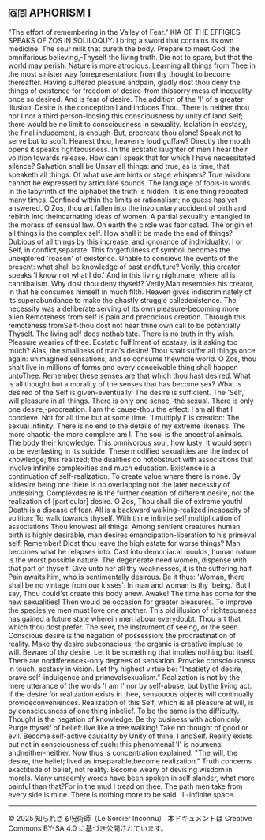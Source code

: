 ## 🇬🇧 APHORISM I

"The effort of remembering in the Valley of Fear."
KIA OF THE EFFIGIES SPEAKS OF ZOS IN SOLILOQUY:
I bring a sword that contains its own medicine: The sour milk that cureth the body.
Prepare to meet God, the omnifarious believing,-Thyself the living truth.
Die not to spare, but that the world may perish.
Nature is more atrocious. Learning all things from Thee in the most sinister way forrepresentation: from thy thought to become thereafter. Having suffered pleasure andpain, gladly dost thou deny the things of existence for freedom of desire-from thissorry mess of inequality-once so desired.
And is fear of desire. The addition of the 'I' of a greater illusion.
Desire is the conception I and induces Thou.
There is neither thou nor I nor a third person-loosing this consciousness by unity of Iand Self; there would be no limit to consciousness in sexuality.
Isolation in ecstasy, the final inducement, is enough-But, procreate thou alone!
Speak not to serve but to scoff. Hearest thou, heaven's loud guffaw?
Directly the mouth opens it speaks righteousness.
In the ecstatic laughter of men I hear their volition towards release.
How can I speak that for which I have necessitated silence?
Salvation shall be Unsay all things: and true, as is time, that speaketh all things.
Of what use are hints or stage whispers?
True wisdom cannot be expressed by articulate sounds.
The language of fools-is words.
In the labyrinth of the alphabet the truth is hidden.
It is one thing repeated many times.
Confined within the limits or rationalism; no guess has yet answered.
O Zos, thou art fallen into the involuntary accident of birth and rebirth into theincarnating ideas of women.
A partial sexuality entangled in the morass of sensual law.
On earth the circle was fabricated.
The origin of all things is the complex self. How shall it be made the end of things?
Dubious of all things by this increase, and ignorance of individuality. I or Self, in conflict,separate.
This forgetfulness of symboli becomes the unexplored 'reason' of existence.
Unable to concieve the events of the present: what shall be knowledge of past andfuture? Verily, this creator speaks 'I know not what I do.'
And in this living nightmare, where all is cannibalism. Why dost thou deny thyself? Verily,Man resembles his creator, in that he consumes himself in much filth.
Heaven gives indiscriminately of its superabundance to make the ghastly struggle calledexistence.
The necessity was a deliberate serving of its own pleasure-becoming more alien.Remoteness from self is pain and precocious creation. Through this remoteness fromSelf-thou dost not hear thine own call to be potentially Thyself. The living self does nothabitate.
There is no truth in thy wish. Pleasure wearies of thee.
Ecstatic fulfilment of ecstasy, is it asking too much?
Alas, the smallness of man's desire!
Thou shalt suffer all things once again: unimagined sensations, and so consume thewhole world.
O Zos, thou shalt live in millions of forms and every conceivable thing shall happen untoThee.
Remember these senses are that which thou hast desired.
What is all thought but a morality of the senses that has become sex?
What is desired of the Self is given-eventually.
The desire is sufficient. The 'Self,' will pleasure in all things.
There is only one sense,-the sexual. There is only one desire,-procreation.
I am the cause-thou the effect.
I am all that I concieve. Not for all time but at some time.
'I multiply I' is creation: The sexual infinity.
There is no end to the details of my extreme likeness.
The more chaotic-the more complete am I.
The soul is the ancestral animals. The body their knowledge.
This omnivorous soul, how lusty: it would seem to be everlasting in its suicide.
These modified sexualities are the index of knowledge; this realized; the dualities do notobstruct with associations that involve infinite complexities and much education.
Existence is a continuation of self-realization. To create value where there is none. By alldesire being one there is no overlapping nor the later necessity of undesiring. Complexdesire is the further creation of different desire, not the realization of [particular] desire.
O Zos, Thou shall die of extreme youth! Death is a disease of fear.
All is a backward walking-realized incapacity of volition: To walk towards thyself.
With thine infinite self multiplication of associations Thou knowest all things.
Among sentient creatures human birth is highly desirable, man desires emancipation-liberation to his primeval self.
Remember! Didst thou leave the high estate for worse things?
Man becomes what he relapses into.
Cast into demoniacal moulds, human nature is the worst possible nature.
The degenerate need women, dispense with that part of thyself.
Give unto her all thy weaknesses, it is the suffering half.
Pain awaits him, who is sentimentally desirous.
Be it thus: 'Woman, there shall be no vintage from our kisses'.
In man and woman is thy 'being.' But I say, Thou could'st create this body anew.
Awake! The time has come for the new sexualities!
Then would be occasion for greater pleasures.
To improve the species ye men must love one another.
This old illusion of righteousness has gained a future state wherein men labour everydoubt.
Thou art that which thou dost prefer. The seer, the instrument of seeing, or the seen.
Conscious desire is the negation of possession: the procrastination of reality.
Make thy desire subconscious; the organic is creative impluse to will.
Beware of thy desire. Let it be something that implies nothing but itself. There are nodifferences-only degrees of sensation.
Provoke consciousness in touch, ecstasy in vision.
Let thy highest virtue be: "Insatiety of desire, brave self-indulgence and primevalsexualism."
Realization is not by the mere utterance of the words 'I am I' nor by self-abuse, but bythe living act.
If the desire for realization exists in thee, sensouous objects will continually provideconveniences.
Realization of this Self, which is all pleasure at will, is by consciousness of one thing inbelief. To be the same is the difficulty.
Thought is the negation of knowledge. Be thy business with action only.
Purge thyself of belief: live like a tree walking!
Take no thought of good or evil. Become self-active causality by Unity of thine, I andSelf.
Reality exists but not in consciousness of such: this phenomenal 'I' is noumenal andneither-neither.
Now thus is concentration explained: "The will, the desire, the belief; lived as inseparable,become realization."
Truth concerns exactitude of belief, not reality.
Become weary of devising wisdom in morals.
Many unseemly words have been spoken in self slander, what more painful than that?For in the mud I tread on thee. The path men take from every side is mine.
There is nothing more to be said.
'I'-infinite space.

---

© 2025 知られざる呪術師（Le Sorcier Inconnu）
本ドキュメントは Creative Commons BY-SA 4.0 に基づき公開されています。
